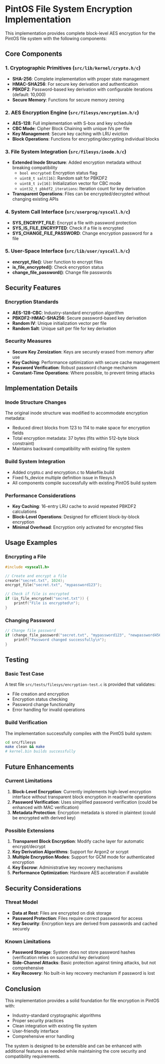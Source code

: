 # PintOS File System Encryption Implementation

This implementation provides complete block-level AES encryption for the PintOS file system with the following components:

## Core Components

### 1. Cryptographic Primitives (`src/lib/kernel/crypto.h/c`)
- **SHA-256**: Complete implementation with proper state management
- **HMAC-SHA256**: For secure key derivation and authentication
- **PBKDF2**: Password-based key derivation with configurable iterations (default: 10,000)
- **Secure Memory**: Functions for secure memory zeroing

### 2. AES Encryption Engine (`src/filesys/encryption.h/c`)
- **AES-128**: Full implementation with S-box and key schedule
- **CBC Mode**: Cipher Block Chaining with unique IVs per file
- **Key Management**: Secure key caching with LRU eviction
- **Block Operations**: Functions for encrypting/decrypting individual blocks

### 3. File System Integration (`src/filesys/inode.h/c`)
- **Extended Inode Structure**: Added encryption metadata without breaking compatibility
  - `bool encrypted`: Encryption status flag
  - `uint8_t salt[16]`: Random salt for PBKDF2
  - `uint8_t iv[16]`: Initialization vector for CBC mode
  - `uint32_t pbkdf2_iterations`: Iteration count for key derivation
- **Transparent Operations**: Files can be encrypted/decrypted without changing existing APIs

### 4. System Call Interface (`src/userprog/syscall.h/c`)
- **SYS_ENCRYPT_FILE**: Encrypt a file with password protection
- **SYS_IS_FILE_ENCRYPTED**: Check if a file is encrypted
- **SYS_CHANGE_FILE_PASSWORD**: Change encryption password for a file

### 5. User-Space Interface (`src/lib/user/syscall.h/c`)
- **encrypt_file()**: User function to encrypt files
- **is_file_encrypted()**: Check encryption status
- **change_file_password()**: Change file passwords

## Security Features

### Encryption Standards
- **AES-128-CBC**: Industry-standard encryption algorithm
- **PBKDF2-HMAC-SHA256**: Secure password-based key derivation
- **Random IV**: Unique initialization vector per file
- **Random Salt**: Unique salt per file for key derivation

### Security Measures
- **Secure Key Zeroization**: Keys are securely erased from memory after use
- **Key Caching**: Performance optimization with secure cache management
- **Password Verification**: Robust password change mechanism
- **Constant-Time Operations**: Where possible, to prevent timing attacks

## Implementation Details

### Inode Structure Changes
The original inode structure was modified to accommodate encryption metadata:
- Reduced direct blocks from 123 to 114 to make space for encryption fields
- Total encryption metadata: 37 bytes (fits within 512-byte block constraint)
- Maintains backward compatibility with existing file system

### Build System Integration
- Added crypto.c and encryption.c to Makefile.build
- Fixed fs_device multiple definition issue in filesys.h
- All components compile successfully with existing PintOS build system

### Performance Considerations
- **Key Caching**: 16-entry LRU cache to avoid repeated PBKDF2 calculations
- **Block-Level Operations**: Designed for efficient block-by-block encryption
- **Minimal Overhead**: Encryption only activated for encrypted files

## Usage Examples

### Encrypting a File
```c
#include <syscall.h>

// Create and encrypt a file
create("secret.txt", 1024);
encrypt_file("secret.txt", "mypassword123");

// Check if file is encrypted
if (is_file_encrypted("secret.txt")) {
    printf("File is encrypted\n");
}
```

### Changing Password
```c
// Change file password
if (change_file_password("secret.txt", "mypassword123", "newpassword456")) {
    printf("Password changed successfully\n");
}
```

## Testing

### Basic Test Case
A test file `src/tests/filesys/encryption-test.c` is provided that validates:
- File creation and encryption
- Encryption status checking
- Password change functionality
- Error handling for invalid operations

### Build Verification
The implementation successfully compiles with the PintOS build system:
```bash
cd src/filesys
make clean && make
# kernel.bin builds successfully
```

## Future Enhancements

### Current Limitations
1. **Block-Level Encryption**: Currently implements high-level encryption interface without transparent block encryption in read/write operations
2. **Password Verification**: Uses simplified password verification (could be enhanced with MAC verification)
3. **Metadata Protection**: Encryption metadata is stored in plaintext (could be encrypted with derived key)

### Possible Extensions
1. **Transparent Block Encryption**: Modify cache layer for automatic encrypt/decrypt
2. **Key Derivation Algorithms**: Support for Argon2 or scrypt
3. **Multiple Encryption Modes**: Support for GCM mode for authenticated encryption
4. **Key Escrow**: Administrative key recovery mechanisms
5. **Performance Optimization**: Hardware AES acceleration if available

## Security Considerations

### Threat Model
- **Data at Rest**: Files are encrypted on disk storage
- **Password Protection**: Files require correct password for access
- **Key Security**: Encryption keys are derived from passwords and cached securely

### Known Limitations
- **Password Storage**: System does not store password hashes (verification relies on successful key derivation)
- **Side-Channel Attacks**: Basic protection against timing attacks, but not comprehensive
- **Key Recovery**: No built-in key recovery mechanism if password is lost

## Conclusion

This implementation provides a solid foundation for file encryption in PintOS with:
- Industry-standard cryptographic algorithms
- Proper security practices
- Clean integration with existing file system
- User-friendly interface
- Comprehensive error handling

The system is designed to be extensible and can be enhanced with additional features as needed while maintaining the core security and compatibility requirements.
